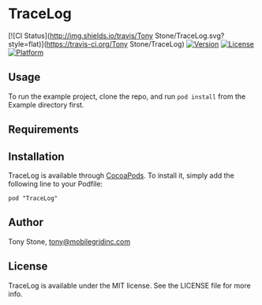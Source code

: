 # TraceLog

[![CI Status](http://img.shields.io/travis/Tony Stone/TraceLog.svg?style=flat)](https://travis-ci.org/Tony Stone/TraceLog)
[![Version](https://img.shields.io/cocoapods/v/TraceLog.svg?style=flat)](http://cocoadocs.org/docsets/TraceLog)
[![License](https://img.shields.io/cocoapods/l/TraceLog.svg?style=flat)](http://cocoadocs.org/docsets/TraceLog)
[![Platform](https://img.shields.io/cocoapods/p/TraceLog.svg?style=flat)](http://cocoadocs.org/docsets/TraceLog)

## Usage

To run the example project, clone the repo, and run `pod install` from the Example directory first.

## Requirements

## Installation

TraceLog is available through [CocoaPods](http://cocoapods.org). To install
it, simply add the following line to your Podfile:

    pod "TraceLog"

## Author

Tony Stone, tony@mobilegridinc.com

## License

TraceLog is available under the MIT license. See the LICENSE file for more info.

